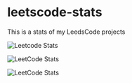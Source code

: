 # leetscode-stats
This is a stats of my LeedsCode projects

![Leetcode Stats](https://leetcard.jacoblin.cool/pobee)

![LeetCode Stats](https://leetcard.jacoblin.cool/pobee?theme=dark&font=Alegreya%20Sans&ext=activity)


![LeetCode Stats](https://leetcard.jacoblin.cool/pobee?theme=dark&font=Alegreya%20Sans&ext=contest)
